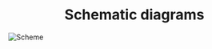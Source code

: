 <h1 align="center">Schematic diagrams</h1>

![Scheme](https://github.com/user-attachments/assets/4d1c331c-ab93-406d-91ff-76afec973320)

